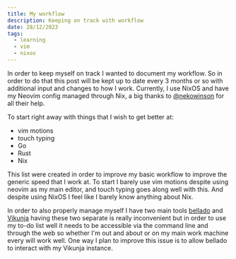 ```yaml
---
title: My workflow
description: Keeping on track with workflow
date: 28/12/2023
tags:
  - learning
  - vim
  - nixos
---
```


In order to keep myself on track I wanted to document my workflow. So in order
to do that this post will be kept up to date every 3 months or so with
additional input and changes to how I work. Currently, I use NixOS and have my
Neovim config managed through Nix, a big thanks to
[@nekowinson](https://github.com/nekowinston) for all their help.

To start right away with things that I wish to get better at:

- vim motions
- touch typing
- Go
- Rust
- Nix

This list were created in order to improve my basic workflow to improve the
generic speed that I work at. To start I barely use vim motions despite using
neovim as my main editor, and touch typing goes along well with this. And
despite using NixOS I feel like I barely know anything about Nix.

In order to also properly manage myself I have two main tools
[bellado](https://github.com/isabelroses/bellado) and
[Vikunja](https://vikunja.io) having these two separate is really inconvenient
but in order to use my to-do list well it needs to be accessible via the command
line and through the web so whether I'm out and about or on my main work machine
every will work well. One way I plan to improve this issue is to allow bellado
to interact with my Vikunja instance.
